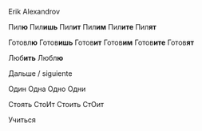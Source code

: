 Erik Alexandrov

Пил**ю**
Пил**ишь**
Пил**ит**
Пил**им**
Пил**ите**
Пил**ят**

Готовл**ю**
Готов**ишь**
Готов**ит**
Готов**им**
Готов**ите**
Готов**ят**

Люб**ить**
Любл**ю**

Дальше / siguiente

Один
Одна
Одно
Одни

Стоять
СтоИт
Стоить
СтОит

Учиться